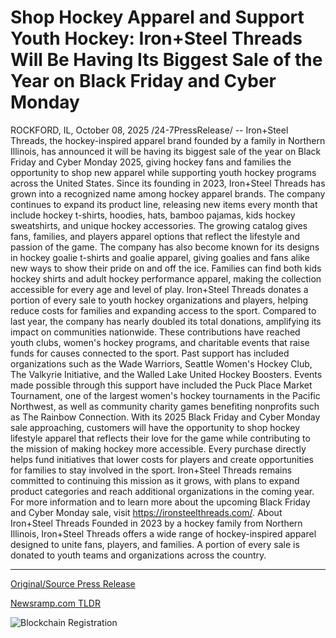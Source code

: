 # Shop Hockey Apparel and Support Youth Hockey: Iron+Steel Threads Will Be Having Its Biggest Sale of the Year on Black Friday and Cyber Monday

ROCKFORD, IL, October 08, 2025 /24-7PressRelease/ -- Iron+Steel Threads, the hockey-inspired apparel brand founded by a family in Northern Illinois, has announced it will be having its biggest sale of the year on Black Friday and Cyber Monday 2025, giving hockey fans and families the opportunity to shop new apparel while supporting youth hockey programs across the United States.  Since its founding in 2023, Iron+Steel Threads has grown into a recognized name among hockey apparel brands. The company continues to expand its product line, releasing new items every month that include hockey t-shirts, hoodies, hats, bamboo pajamas, kids hockey sweatshirts, and unique hockey accessories. The growing catalog gives fans, families, and players apparel options that reflect the lifestyle and passion of the game.  The company has also become known for its designs in hockey goalie t-shirts and goalie apparel, giving goalies and fans alike new ways to show their pride on and off the ice. Families can find both kids hockey shirts and adult hockey performance apparel, making the collection accessible for every age and level of play.  Iron+Steel Threads donates a portion of every sale to youth hockey organizations and players, helping reduce costs for families and expanding access to the sport. Compared to last year, the company has nearly doubled its total donations, amplifying its impact on communities nationwide. These contributions have reached youth clubs, women's hockey programs, and charitable events that raise funds for causes connected to the sport.  Past support has included organizations such as the Wade Warriors, Seattle Women's Hockey Club, The Valkyrie Initiative, and the Walled Lake United Hockey Boosters. Events made possible through this support have included the Puck Place Market Tournament, one of the largest women's hockey tournaments in the Pacific Northwest, as well as community charity games benefiting nonprofits such as The Rainbow Connection.  With its 2025 Black Friday and Cyber Monday sale approaching, customers will have the opportunity to shop hockey lifestyle apparel that reflects their love for the game while contributing to the mission of making hockey more accessible. Every purchase directly helps fund initiatives that lower costs for players and create opportunities for families to stay involved in the sport.  Iron+Steel Threads remains committed to continuing this mission as it grows, with plans to expand product categories and reach additional organizations in the coming year.  For more information and to learn more about the upcoming Black Friday and Cyber Monday sale, visit https://ironsteelthreads.com/.  About Iron+Steel Threads Founded in 2023 by a hockey family from Northern Illinois, Iron+Steel Threads offers a wide range of hockey-inspired apparel designed to unite fans, players, and families. A portion of every sale is donated to youth teams and organizations across the country. 

---

[Original/Source Press Release](https://www.24-7pressrelease.com/press-release/527492/shop-hockey-apparel-and-support-youth-hockey-ironsteel-threads-will-be-having-its-biggest-sale-of-the-year-on-black-friday-and-cyber-monday)
                    

[Newsramp.com TLDR](https://newsramp.com/curated-news/iron-steel-threads-2025-black-friday-sale-supports-youth-hockey/e4698afd04f9c7bc60caaa22386a4f79) 

 

 



![Blockchain Registration](https://cdn.newsramp.app/24-7PressRelease/qrcode/2510/8/pavefR9i.webp)